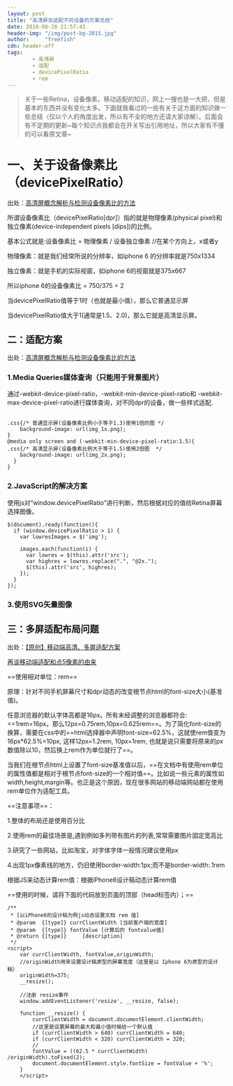 ```yaml
---
layout: post
title: "高清屏及适配不同设备的方案总结"
date: 2018-08-28 21:57:43
header-img: "/img/post-bg-2015.jpg"
author:     "freefish"
cdn: header-off
tags:
        - 高清屏
        - 适配
        - devicePixelRatio
        - rem
---
```


> 关于一些Retina，设备像素，移动适配的知识，网上一搜也是一大把，但是基本的东西并没有变化太多。下面就我看过的一些有关于这方面的知识做一些总结（仅以个人的角度出发，所以有不全的地方还请大家谅解）。后面会有不定期的更新~每个知识点我都会在开关写出引用地址，所以大家有不懂的可以看原文章~

# 一、关于设备像素比（devicePixelRatio）

出处：[高清屏概念解析与检测设备像素比的方法](https://blog.csdn.net/yisuowushinian/article/details/52738759)

所谓设备像素比（devicePixelRatio[dpr]）指的就是物理像素(physical pixel)和独立像素(device-independent pixels [dips])的比例。

基本公式就是:设备像素比 = 物理像素 / 设备独立像素  //在某个方向上，x或者y

物理像素：就是我们经常所说的分辨率，如iphone 6 的分辨率就是750x1334

独立像素：就是手机的实际视窗，如iphone 6的视窗就是375x667

所以iphone 6的设备像素比 = 750/375 = 2

当devicePixelRatio值等于1时（也就是最小值），那么它普通显示屏

当devicePixelRatio值大于1(通常是1.5、2.0)，那么它就是高清显示屏。

## 二：适配方案

出处：[高清屏概念解析与检测设备像素比的方法](https://blog.csdn.net/yisuowushinian/article/details/52738759)

### 1.Media Queries媒体查询（只能用于背景图片）

通过-webkit-device-pixel-ratio，-webkit-min-device-pixel-ratio和 -webkit-max-device-pixel-ratio进行媒体查询，对不同dpr的设备，做一些样式适配.

```

.css{/* 普通显示屏(设备像素比例小于等于1.3)使用1倍的图 */ 
    background-image: url(img_1x.png);
}
@media only screen and (-webkit-min-device-pixel-ratio:1.5){
.css{/* 高清显示屏(设备像素比例大于等于1.5)使用2倍图  */
    background-image: url(img_2x.png);
  }
}
```

### 2.JavaScript的解决方案

使用js对“window.devicePixelRatio”进行判断，然后根据对应的值给Retina屏幕选择图像。

```
$(document).ready(function(){
  if (window.devicePixelRatio > 1) {
    var lowresImages = $('img');

    images.each(function(i) {
      var lowres = $(this).attr('src');
      var highres = lowres.replace(".", "@2x.");
      $(this).attr('src', highres);
    });
  }
});
```

### 3.使用SVG矢量图像

## 三：多屏适配布局问题

出处：[【原创】移动端高清、多屏适配方案](http://www.html-js.com/article/Mobile-terminal-H5-mobile-terminal-HD-multi-screen-adaptation-scheme%203041)

[再谈移动端适配和点5像素的由来](https://blog.csdn.net/yisuowushinian/article/details/52744508)

==使用相对单位：rem==

原理：针对不同手机屏幕尺寸和dpr动态的改变根节点html的font-size大小(基准值)。

任意浏览器的默认字体高都是16px。所有未经调整的浏览器都符合:
==1rem=16px。那么12px=0.75rem,10px=0.625rem==。为了简化font-size的换算，需要在css中的==html选择器中声明font-size=62.5%，这就使rem值变为 16px*62.5%=10px, 这样12px=1.2rem, 10px=1rem, 也就是说只需要将原来的px数值除以10，然后换上rem作为单位就行了==。

当我们在根节点html上设置了font-size基准值以后，==在文档中有使用rem单位的属性值都是相对于根节点font-size的一个相对值==。比如说一些元素的属性如width,height,margin等。也正是这个原因，现在很多网站的移动端网站都在使用rem单位作为适配工具。

==注意事项==：

1.整体的布局还是使用百分比

2.使用rem的最佳场景是,遇到例如多列带有图片的列表,常常需要图片固定宽高比

3.研究了一些网站，比如淘宝，对字体字体一般情况建议使用px

4.出现1px像素线的地方，仍旧使用border-width:1px;而不是border-width:.1rem

 

根据JS来动态计算rem值：根据iPhone6设计稿动态计算rem值

==使用的时候，请将下面的代码放到页面的顶部（head标签内）；==

```
/**
 * [以iPhone6的设计稿为例js动态设置文档 rem 值]
 * @param  {[type]} currClientWidth [当前客户端的宽度]
 * @param  {[type]} fontValue [计算后的 fontvalue值]
 * @return {[type]}     [description]
 */
<script>
    var currClientWidth, fontValue,originWidth;
    //originWidth用来设置设计稿原型的屏幕宽度（这里是以 Iphone 6为原型的设计稿）
    originWidth=375;
    __resize();

    //注册 resize事件
    window.addEventListener('resize', __resize, false);

    function __resize() {
        currClientWidth = document.documentElement.clientWidth;
        //这里是设置屏幕的最大和最小值时候给一个默认值
        if (currClientWidth > 640) currClientWidth = 640;
        if (currClientWidth < 320) currClientWidth = 320;
        //
        fontValue = ((62.5 * currClientWidth) /originWidth).toFixed(2);
        document.documentElement.style.fontSize = fontValue + '%';
    }
    </script>
```

